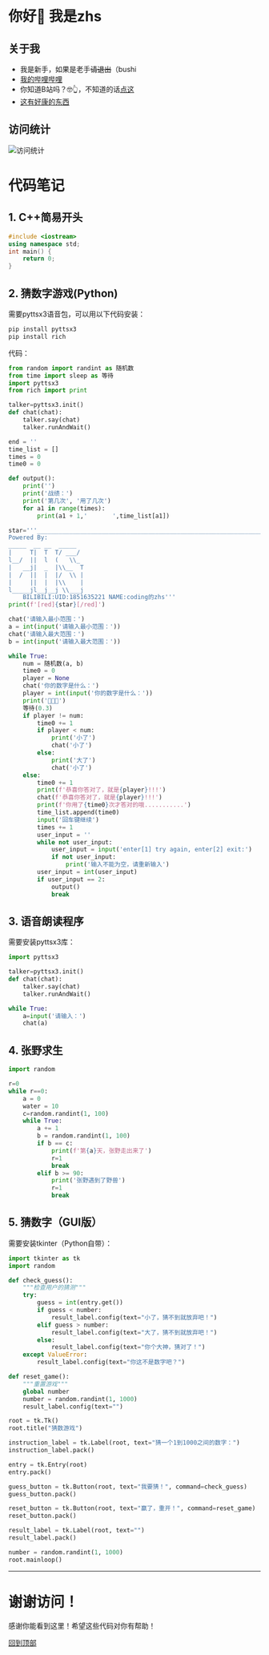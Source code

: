# 你好👋 我是zhs

## 关于我
- 我是新手，如果是老手~~请退出~~（bushi
- [我的哔哩哔哩](https://space.bilibili.com/1851635221/)
- 你知道B站吗？🤓👆，不知道的话[点这](https://baidu.ma/?q=YuermeaYr+S7gOS5iD8=)
- [这有好康的东西](https://www.bilibili.com/video/BV1hq4y1s7VH/)

## 访问统计
![访问统计](https://count.kjchmc.cn/get/@你好?theme=minecraft)

# 代码笔记

## 1. C++简易开头
```cpp
#include <iostream>
using namespace std;
int main() {
    return 0;
}
```

## 2. 猜数字游戏(Python)
需要pyttsx3语音包，可以用以下代码安装：
```bash
pip install pyttsx3
pip install rich
```

代码：
```python
from random import randint as 随机数
from time import sleep as 等待
import pyttsx3
from rich import print

talker=pyttsx3.init()
def chat(chat):
    talker.say(chat)
    talker.runAndWait()

end = ''
time_list = []
times = 0
time0 = 0

def output():
    print('')
    print('战绩：')
    print('第几次', '用了几次')
    for a1 in range(times):
        print(a1 + 1,'       ',time_list[a1])

star='''__________________________________________________________________
Powered By:
_____  __ __  _____    
|     T|  T  T/ ___/  
l__/  ||  l  (   \\_  
|   __j|  _  |\\__  T 
|  /  ||  |  |/  \\ |  
|     ||  |  |\\    |   
l_____jl__j__j \\___j    
    BILIBILI:UID:1851635221 NAME:coding的zhs'''
print(f'[red]{star}[/red]')

chat('请输入最小范围：')
a = int(input('请输入最小范围：'))
chat('请输入最大范围：')
b = int(input('请输入最大范围：'))

while True:
    num = 随机数(a, b)
    time0 = 0
    player = None
    chat('你的数字是什么：')
    player = int(input('你的数字是什么：'))
    print('🤔🤔🤔')
    等待(0.3)
    if player != num:
        time0 += 1
        if player < num:
            print('小了')
            chat('小了')
        else:
            print('大了')
            chat('小了')
    else:
        time0 += 1
        print(f'恭喜你答对了，就是{player}!!!')
        chat(f'恭喜你答对了，就是{player}!!!')
        print(f'你用了{time0}次才答对的哦...........')
        time_list.append(time0)
        input('回车键继续')
        times += 1
        user_input = ''
        while not user_input:
            user_input = input('enter[1] try again, enter[2] exit:')
            if not user_input:
                print('输入不能为空，请重新输入')
        user_input = int(user_input)
        if user_input == 2:
            output()
            break
```

## 3. 语音朗读程序
需要安装pyttsx3库：
```python
import pyttsx3

talker=pyttsx3.init()
def chat(chat):
    talker.say(chat)
    talker.runAndWait()

while True:
    a=input('请输入：')
    chat(a)
```

## 4. 张野求生
```python
import random

r=0
while r==0:
    a = 0
    water = 10
    c=random.randint(1, 100)
    while True:
        a += 1
        b = random.randint(1, 100)
        if b == c:
            print(f'第{a}天，张野走出来了')
            r=1
            break
        elif b >= 90:
            print('张野遇到了野兽')
            r=1
            break
```

## 5. 猜数字（GUI版）
需要安装tkinter（Python自带）：
```python
import tkinter as tk
import random

def check_guess():
    """检查用户的猜测"""
    try:
        guess = int(entry.get())
        if guess < number:
            result_label.config(text="小了，猜不到就放弃吧！")
        elif guess > number:
            result_label.config(text="大了，猜不到就放弃吧！")
        else:
            result_label.config(text="你个大神，猜对了！")
    except ValueError:
        result_label.config(text="你这不是数字吧？")

def reset_game():
    """重置游戏"""
    global number
    number = random.randint(1, 1000)
    result_label.config(text="")

root = tk.Tk()
root.title("猜数游戏")

instruction_label = tk.Label(root, text="猜一个1到1000之间的数字：")
instruction_label.pack()

entry = tk.Entry(root)
entry.pack()

guess_button = tk.Button(root, text="我要猜！", command=check_guess)
guess_button.pack()

reset_button = tk.Button(root, text="赢了，重开！", command=reset_game)
reset_button.pack()

result_label = tk.Label(root, text="")
result_label.pack()

number = random.randint(1, 1000)
root.mainloop()
```

---

# 谢谢访问！

感谢你能看到这里！希望这些代码对你有帮助！

[回到顶部](#你好-我是zhs)